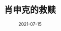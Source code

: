 ---
layout: page
title: 肖申克的救赎
description: >
  以前看过，只记得了海报后面藏着个男主挖的地道。今天第二次看了，发现了很多之前遗忘掉的情节。真的很励志，看完了感觉热血沸腾恨不得立马再做300题。道阻且长，行则将至。很多台词美得像散文诗，值得品味。最后一个镜头太美了，太平洋的海水真蓝呀！
category: 电影
img: assets/img/movie/2021/肖申克的救赎.webp
star: 5
date: 2021-07-15
---